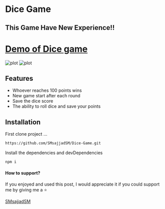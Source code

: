 
# Dice Game
## This Game Have New Experience!!


[Demo of Dice game](https://smsajjadsm.github.io/Dice-Game/)
===
![plot](./img/1.png)
![plot](./img/2.png)





## Features

- Whoever reaches 100 points wins
- New game start after each round
- Save the dice score
- The ability to roll dice and save your points






## Installation


First clone project ...

```sh
https://github.com/SMsajjadSM/Dice-Game.git
```

Install the dependencies and devDependencies

```sh
npm i
```


#### How to support?
 If you enjoyed and used this post,
I would appreciate it if you could
support me by giving me a ⭐

[SMsajjadSM](https://github.com/SMsajjadSM/Dice-Game)

